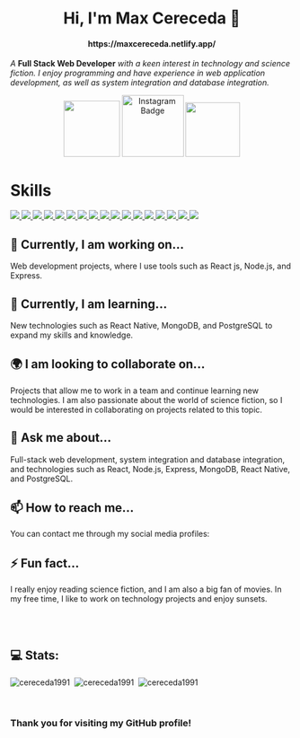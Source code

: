 <h1 align="center">Hi, I'm Max Cereceda 👋</h1>
<h4 align="center">https://maxcereceda.netlify.app/</h4>

<p><em>A</em> <b>Full Stack Web Developer</b><em> with a keen interest in technology and science fiction. I enjoy programming and have experience in web application development, as well as system integration and database integration.</br>
</em></p>

<div id="header" align="center">
  <a href="https://www.linkedin.com/in/maxcereceda/" target="_blank"><img src="https://img.shields.io/badge/LinkedIn-0077B5?style=for-the-badge&logo=linkedin&logoColor=white" width="100"/></a>
  <a href="https://www.instagram.com/cereceda91/" target="_blank"><img src="https://img.shields.io/badge/Instagram-E4405F?style=for-the-badge&logo=instagram&logoColor=white" width="110" alt="Instagram Badge"/></a>
  <a href="https://twitter.com/cereceda1991" target="_blank"><img src="https://img.shields.io/badge/Twitter-1DA1F2?style=for-the-badge&logo=twitter&logoColor=white" width="97"/></a>
</div>

<h1>Skills</h1>
<div>
  <a href="https://developer.mozilla.org/es/docs/Web/HTML"><img src="https://img.shields.io/badge/HTML5-E34F26?style=for-the-badge&logo=html5&logoColor=white" /> <a/>
  <a href="https://developer.mozilla.org/es/docs/Web/CSS"><img src="https://img.shields.io/badge/CSS3-1572B6?style=for-the-badge&logo=css3&logoColor=white" /> <a/>
  <a href="https://developer.mozilla.org/es/docs/Web/JavaScript"><img src="https://img.shields.io/badge/JavaScript-323330?style=for-the-badge&logo=javascript&logoColor=F7DF1E" /> <a/>
  <a href="https://sass-lang.com/documentation/"><img src="https://img.shields.io/badge/Sass-CC6699?style=for-the-badge&logo=sass&logoColor=white" /> <a/>
  <a href="https://expressjs.com/es/"><img src="https://img.shields.io/badge/Express.js-404D59?style=for-the-badge" /> <a/>
  <a href="https://es.reactjs.org/docs/getting-started.html"><img src="https://img.shields.io/badge/React-20232A?style=for-the-badge&logo=react&logoColor=61DAFB" /> <a/>
  <a href="https://tailwindcss.com/docs/installation"><img src="https://img.shields.io/badge/Tailwind_CSS-38B2AC?style=for-the-badge&logo=tailwind-css&logoColor=white" /> <a/>
 <a href="https://getbootstrap.com/docs/4.1/getting-started/introduction/"><img src="https://img.shields.io/badge/Bootstrap-563D7C?style=for-the-badge&logo=bootstrap&logoColor=white" /> <a/>
 <a href="https://www.mongodb.com/docs/"><img src="https://img.shields.io/badge/MongoDB-4EA94B?style=for-the-badge&logo=mongodb&logoColor=white" /> <a/>
 <a href="https://docs.netlify.com/"><img src="https://img.shields.io/badge/Netlify-00C7B7?style=for-the-badge&logo=netlify&logoColor=white" /> <a/>
 <a href="https://jwt.io/introduction"><img src="https://img.shields.io/badge/json%20web%20tokens-323330?style=for-the-badge&logo=json-web-tokens&logoColor=pink" /> <a/>
 <a href="https://nextjs.org/docs"><img src="https://img.shields.io/badge/next.js-000000?style=for-the-badge&logo=nextdotjs&logoColor=white" /> <a/>
 <a href="https://nodejs.org/es/docs/"><img src="https://img.shields.io/badge/Node.js-43853D?style=for-the-badge&logo=node.js&logoColor=white" /> <a/>
 <a href="https://help.figma.com/hc/en-us"><img src="https://camo.githubusercontent.com/9a8ccd8ae319ddac9934db226e7834d7e1c61a31076e7d7c04ecb5bf352967aa/68747470733a2f2f696d672e736869656c64732e696f2f62616467652f6669676d612d2532334632344531452e7376673f7374796c653d666f722d7468652d6261646765266c6f676f3d6669676d61266c6f676f436f6c6f723d7768697465" /> <a/>
<a href="https://git-scm.com/doc"><img src="https://camo.githubusercontent.com/ec0d32e85caf4723d5182a75338c89f85a2c3679aed0c46c9ee9fd1c8dc2a316/68747470733a2f2f696d672e736869656c64732e696f2f62616467652f6769742d2532334630353033332e7376673f7374796c653d666f722d7468652d6261646765266c6f676f3d676974266c6f676f436f6c6f723d7768697465" /> <a/>
<a href=""><img src="https://img.shields.io/badge/Adobe%20Photoshop-31A8FF?style=for-the-badge&logo=Adobe%20Photoshop&logoColor=black" /> <a/>
<a href=""><img src="https://img.shields.io/badge/Adobe%20XD-470137?style=for-the-badge&logo=Adobe%20XD&logoColor=#FF61F6" /> <a/>
  </div>
   
## 🔭 Currently, I am working on...
Web development projects, where I use tools such as React js, Node.js, and Express.

## 🌱 Currently, I am learning...
New technologies such as React Native, MongoDB, and PostgreSQL to expand my skills and knowledge.

## 🌍 I am looking to collaborate on...
Projects that allow me to work in a team and continue learning new technologies. I am also passionate about the world of science fiction, so I would be interested in collaborating on projects related to this topic.

## 💬 Ask me about...
Full-stack web development, system integration and database integration, and technologies such as React, Node.js, Express, MongoDB, React Native, and PostgreSQL.

## 📫 How to reach me...
You can contact me through my social media profiles:

## ⚡ Fun fact...
I really enjoy reading science fiction, and I am also a big fan of movies. In my free time, I like to work on technology projects and enjoy sunsets.

    
<br><br>
<h2>💻 Stats:</h2>


<img align="center" src="https://github-readme-streak-stats.herokuapp.com?user=cereceda1991&theme=dark" alt="cereceda1991" />&nbsp;
<img align="center" src="https://github-readme-stats.vercel.app/api?username=cereceda1991&show_icons=true&locale=en&theme=dark" alt="cereceda1991" />&nbsp;
<img align="center" src="https://github-readme-stats.vercel.app/api/top-langs?username=cereceda1991&show_icons=true&locale=en&layout=compact&theme=dark" alt="cereceda1991" />
  
  <br>
  <h3>Thank you for visiting my GitHub profile!</h3>

